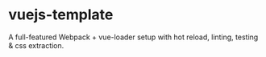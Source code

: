 # vuejs-template
A full-featured Webpack + vue-loader setup with hot reload, linting, testing &amp; css extraction.
